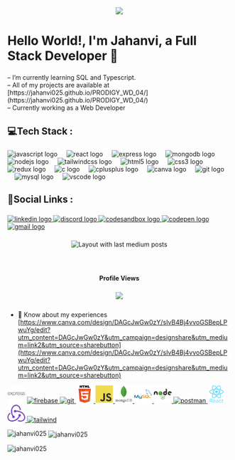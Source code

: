 <div align="center">
  <img height="300" src="https://img.freepik.com/free-photo/futurism-perspective-digital-nomads-lifestyle_23-2151252489.jpg?t=st=1742818429~exp=1742822029~hmac=26e1572f2efe56ebbdfc74f025aa65ba7c95f8e7a235c19b57f2aabc25f5e221&w=1380"  />
</div>

###

<h1 align="left">Hello World!, I'm Jahanvi, a Full Stack Developer 👻</h1>

###

<p align="left">– I’m currently learning SQL and Typescript.<br>– All of my projects are available at [https://jahanvi025.github.io/PRODIGY_WD_04/](https://jahanvi025.github.io/PRODIGY_WD_04/)<br>– Currently working as a Web Developer</p>

###

<h2 align="left">💻Tech Stack :</h2>

###

<div align="left">
  <img src="https://cdn.jsdelivr.net/gh/devicons/devicon/icons/javascript/javascript-original.svg" height="40" alt="javascript logo"  />
  <img width="12" />
  <img src="https://cdn.jsdelivr.net/gh/devicons/devicon/icons/react/react-original.svg" height="40" alt="react logo"  />
  <img width="12" />
  <img src="https://cdn.jsdelivr.net/gh/devicons/devicon/icons/express/express-original.svg" height="40" alt="express logo"  />
  <img width="12" />
  <img src="https://cdn.jsdelivr.net/gh/devicons/devicon/icons/mongodb/mongodb-original.svg" height="40" alt="mongodb logo"  />
  <img width="12" />
  <img src="https://cdn.jsdelivr.net/gh/devicons/devicon/icons/nodejs/nodejs-original.svg" height="40" alt="nodejs logo"  />
  <img width="12" />
  <img src="https://cdn.jsdelivr.net/gh/devicons/devicon/icons/tailwindcss/tailwindcss-original-wordmark.svg" height="40" alt="tailwindcss logo"  />
  <img width="12" />
  <img src="https://cdn.jsdelivr.net/gh/devicons/devicon/icons/html5/html5-original.svg" height="40" alt="html5 logo"  />
  <img width="12" />
  <img src="https://cdn.jsdelivr.net/gh/devicons/devicon/icons/css3/css3-original.svg" height="40" alt="css3 logo"  />
  <img width="12" />
  <img src="https://cdn.jsdelivr.net/gh/devicons/devicon/icons/redux/redux-original.svg" height="40" alt="redux logo"  />
  <img width="12" />
  <img src="https://cdn.jsdelivr.net/gh/devicons/devicon/icons/c/c-original.svg" height="40" alt="c logo"  />
  <img width="12" />
  <img src="https://cdn.jsdelivr.net/gh/devicons/devicon/icons/cplusplus/cplusplus-original.svg" height="40" alt="cplusplus logo"  />
  <img width="12" />
  <img src="https://cdn.jsdelivr.net/gh/devicons/devicon/icons/canva/canva-original.svg" height="40" alt="canva logo"  />
  <img width="12" />
  <img src="https://cdn.jsdelivr.net/gh/devicons/devicon/icons/git/git-original.svg" height="40" alt="git logo"  />
  <img width="12" />
  <img src="https://cdn.jsdelivr.net/gh/devicons/devicon/icons/mysql/mysql-original.svg" height="40" alt="mysql logo"  />
  <img width="12" />
  <img src="https://cdn.jsdelivr.net/gh/devicons/devicon/icons/vscode/vscode-original.svg" height="40" alt="vscode logo"  />
</div>

###

<h2 align="left">📱Social  Links :</h2>

###

<div align="left">
  <a href="www.linkedin.com/in/jahanvi025" target="_blank">
    <img src="https://raw.githubusercontent.com/maurodesouza/profile-readme-generator/master/src/assets/icons/social/linkedin/default.svg" width="52" height="40" alt="linkedin logo"  />
  </a>
  <a href="https://discord.com/channels/jahanvi025_45460" target="_blank">
    <img src="https://raw.githubusercontent.com/maurodesouza/profile-readme-generator/master/src/assets/icons/social/discord/default.svg" width="52" height="40" alt="discord logo"  />
  </a>
  <a href="https://codesandbox.io/u/jahanvi025" target="_blank">
    <img src="https://raw.githubusercontent.com/maurodesouza/profile-readme-generator/master/src/assets/icons/social/codesandbox/default.svg" width="52" height="40" alt="codesandbox logo"  />
  </a>
  <a href="https://codepen.io/Jahanvi_webpage" target="_blank">
    <img src="https://raw.githubusercontent.com/maurodesouza/profile-readme-generator/master/src/assets/icons/social/codepen/default.svg" width="52" height="40" alt="codepen logo"  />
  </a>
  <a href="789jahanvi@gmail.com" target="_blank">
    <img src="https://raw.githubusercontent.com/maurodesouza/profile-readme-generator/master/src/assets/icons/social/gmail/default.svg" width="52" height="40" alt="gmail logo"  />
  </a>
</div>

###

<div align="center">
  <img src="https://github-read-medium-git-main.pahlevikun.vercel.app/latest?limit=4&theme=dark&username=jahanvi025" alt="Layout with last medium posts"  />
</div>

###

<br clear="both">

<h4 align="center">Profile Views</h4>

###

<div align="center">
  <img src="https://profile-counter.glitch.me/jahanvi025/count.svg?"  />
</div>

###

- 📄 Know about my experiences [https://www.canva.com/design/DAGcJwGw0zY/sIvB4Bj4vvoGSBepLPwuYg/edit?utm_content=DAGcJwGw0zY&utm_campaign=designshare&utm_medium=link2&utm_source=sharebutton](https://www.canva.com/design/DAGcJwGw0zY/sIvB4Bj4vvoGSBepLPwuYg/edit?utm_content=DAGcJwGw0zY&utm_campaign=designshare&utm_medium=link2&utm_source=sharebutton)

<img src="https://raw.githubusercontent.com/devicons/devicon/master/icons/express/express-original-wordmark.svg" alt="express" width="40" height="40"/> </a> <a href="https://firebase.google.com/" target="_blank" rel="noreferrer"> <img src="https://www.vectorlogo.zone/logos/firebase/firebase-icon.svg" alt="firebase" width="40" height="40"/> </a> <a href="https://git-scm.com/" target="_blank" rel="noreferrer"> <img src="https://www.vectorlogo.zone/logos/git-scm/git-scm-icon.svg" alt="git" width="40" height="40"/> </a> <a href="https://www.w3.org/html/" target="_blank" rel="noreferrer"> <img src="https://raw.githubusercontent.com/devicons/devicon/master/icons/html5/html5-original-wordmark.svg" alt="html5" width="40" height="40"/> </a> <a href="https://developer.mozilla.org/en-US/docs/Web/JavaScript" target="_blank" rel="noreferrer"> <img src="https://raw.githubusercontent.com/devicons/devicon/master/icons/javascript/javascript-original.svg" alt="javascript" width="40" height="40"/> </a> <a href="https://www.mongodb.com/" target="_blank" rel="noreferrer"> <img src="https://raw.githubusercontent.com/devicons/devicon/master/icons/mongodb/mongodb-original-wordmark.svg" alt="mongodb" width="40" height="40"/> </a> <a href="https://www.mysql.com/" target="_blank" rel="noreferrer"> <img src="https://raw.githubusercontent.com/devicons/devicon/master/icons/mysql/mysql-original-wordmark.svg" alt="mysql" width="40" height="40"/> </a> <a href="https://nodejs.org" target="_blank" rel="noreferrer"> <img src="https://raw.githubusercontent.com/devicons/devicon/master/icons/nodejs/nodejs-original-wordmark.svg" alt="nodejs" width="40" height="40"/> </a> <a href="https://postman.com" target="_blank" rel="noreferrer"> <img src="https://www.vectorlogo.zone/logos/getpostman/getpostman-icon.svg" alt="postman" width="40" height="40"/> </a> <a href="https://reactjs.org/" target="_blank" rel="noreferrer"> <img src="https://raw.githubusercontent.com/devicons/devicon/master/icons/react/react-original-wordmark.svg" alt="react" width="40" height="40"/> </a> <a href="https://redux.js.org" target="_blank" rel="noreferrer"> <img src="https://raw.githubusercontent.com/devicons/devicon/master/icons/redux/redux-original.svg" alt="redux" width="40" height="40"/> </a> <a href="https://tailwindcss.com/" target="_blank" rel="noreferrer"> <img src="https://www.vectorlogo.zone/logos/tailwindcss/tailwindcss-icon.svg" alt="tailwind" width="40" height="40"/> </a> </p>

<p><img align="left" src="https://github-readme-stats.vercel.app/api/top-langs?username=jahanvi025&show_icons=true&locale=en&layout=compact" alt="jahanvi025" /></p>

<p>&nbsp;<img align="center" src="https://github-readme-stats.vercel.app/api?username=jahanvi025&show_icons=true&locale=en" alt="jahanvi025" /></p>

<p><img align="center" src="https://github-readme-streak-stats.herokuapp.com/?user=jahanvi025&" alt="jahanvi025" /></p>
